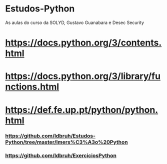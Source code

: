# Estudos-Python
As aulas do curso da SOLYD, Gustavo Guanabara e Desec Security

# https://docs.python.org/3/contents.html
# https://docs.python.org/3/library/functions.html
# https://def.fe.up.pt/python/python.html
### https://github.com/Idbruh/Estudos-Python/tree/master/Imers%C3%A3o%20Python
### https://github.com/Idbruh/ExerciciosPython
